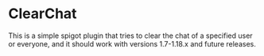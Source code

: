 # ClearChat

This is a simple spigot plugin that tries to clear the chat of a specified user or everyone, and it should work with
versions 1.7-1.18.x and future releases.
